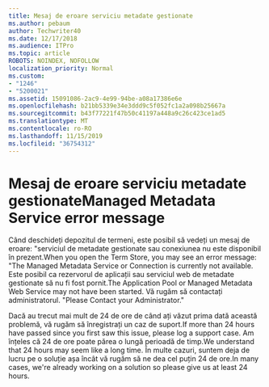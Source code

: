 ```yaml
---
title: Mesaj de eroare serviciu metadate gestionate
ms.author: pebaum
author: Techwriter40
ms.date: 12/17/2018
ms.audience: ITPro
ms.topic: article
ROBOTS: NOINDEX, NOFOLLOW
localization_priority: Normal
ms.custom:
- "1246"
- "5200021"
ms.assetid: 15091086-2ac9-4e99-94be-a08a17386e6e
ms.openlocfilehash: b21bb5339e34e3ddd9c5f052fc1a2a098b25667a
ms.sourcegitcommit: b43f77221f47b50c41197a448a9c26c423ce1ad5
ms.translationtype: MT
ms.contentlocale: ro-RO
ms.lasthandoff: 11/15/2019
ms.locfileid: "36754312"
---
```

# <a name="managed-metadata-service-error-message"></a><span data-ttu-id="997c8-102">Mesaj de eroare serviciu metadate gestionate</span><span class="sxs-lookup"><span data-stu-id="997c8-102">Managed Metadata Service error message</span></span>

<span data-ttu-id="997c8-103">Când deschideți depozitul de termeni, este posibil să vedeți un mesaj de eroare: "serviciul de metadate gestionate sau conexiunea nu este disponibil în prezent.</span><span class="sxs-lookup"><span data-stu-id="997c8-103">When you open the Term Store, you may see an error message: "The Managed Metadata Service or Connection is currently not available.</span></span> <span data-ttu-id="997c8-104">Este posibil ca rezervorul de aplicații sau serviciul web de metadate gestionate să nu fi fost pornit.</span><span class="sxs-lookup"><span data-stu-id="997c8-104">The Application Pool or Managed Metadata Web Service may not have been started.</span></span> <span data-ttu-id="997c8-105">Vă rugăm să contactați administratorul. "</span><span class="sxs-lookup"><span data-stu-id="997c8-105">Please Contact your Administrator."</span></span>
  
<span data-ttu-id="997c8-106">Dacă au trecut mai mult de 24 de ore de când ați văzut prima dată această problemă, vă rugăm să înregistrați un caz de suport.</span><span class="sxs-lookup"><span data-stu-id="997c8-106">If more than 24 hours have passed since you first saw this issue, please log a support case.</span></span> <span data-ttu-id="997c8-107">Am înțeles că 24 de ore poate părea o lungă perioadă de timp.</span><span class="sxs-lookup"><span data-stu-id="997c8-107">We understand that 24 hours may seem like a long time.</span></span> <span data-ttu-id="997c8-108">În multe cazuri, suntem deja de lucru pe o soluție așa încât vă rugăm să ne dea cel puțin 24 de ore.</span><span class="sxs-lookup"><span data-stu-id="997c8-108">In many cases, we're already working on a solution so please give us at least 24 hours.</span></span>
  